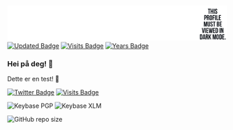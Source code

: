 [![GitHub Banner](https://raw.githubusercontent.com/venturahimself/venturahimself/main/venturahimself.github.png)](https://github.com/venturahimself)\
[![Updated Badge](https://badges.pufler.dev/updated/venturahimself/venturahimself)](https://badges.pufler.dev)
[![Visits Badge](https://badges.pufler.dev/visits/venturahimself/venturahimself)](https:ventura.one)
[![Years Badge](https://badges.pufler.dev/years/venturahimself)](https://badges.pufler.dev)

### Hei på deg! 👋

Dette er en test! 💬

[![Twitter Badge](https://img.shields.io/badge/Twitter-Profile-informational?style=flat&logo=twitter&logoColor=white&color=1CA2F1)](https://twitter.com/venturahimself)
[![Visits Badge](https://badges.pufler.dev/visits/venturahimself/venturahimself)](https:ventura.one)

![Keybase PGP](https://img.shields.io/keybase/pgp/venturahimself?style=for-the-badge)
![Keybase XLM](https://img.shields.io/keybase/xlm/venturahimself?style=for-the-badge)

![GitHub repo size](https://img.shields.io/github/repo-size/venturahimself/venturahimself?style=for-the-badge)

<!--
**venturahimself/venturahimself** is a ✨ _special_ ✨ repository because its `README.md` (this file) appears on your GitHub profile.

Here are some ideas to get you started:

- 🔭 I’m currently working on ...
- 🌱 I’m currently learning ...
- 👯 I’m looking to collaborate on ...
- 🤔 I’m looking for help with ...
- 💬 Ask me about ...
- 📫 How to reach me: ...
- 😄 Pronouns: ...
- ⚡ Fun fact: ...
-->
